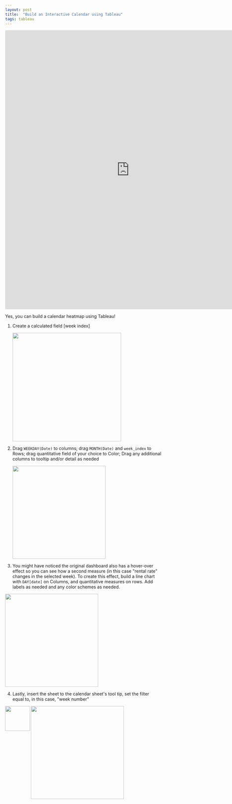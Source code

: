 ```yaml
---
layout: post
title:  "Build an Interactive Calendar using Tableau"
tags: tableau
---
```


<iframe frameborder="0" src="https://public.tableau.com/views/AirbnbRentalAvailabilityandPricingCalendar/Calendar?:display_count=y&:origin=viz_share_link?:embed=yes&:display_count=yes&:showVizHome=no" width = "800px" height="900px" scrolling='auto' allow></iframe>

Yes, you can build a calendar heatmap using Tableau! 

1.  Create a calculated field [week index]

    <img src ="https://github.com/tanyayt/tanyayt.github.io/blob/master/images/tableau_calendar_week_index.PNG?raw=true" width="350px"> 

    

2.  Drag `WEEKDAY(Date)` to columns; drag `MONTH(Date)` and `week_index` to Rows; drag quantitative field of your choice to Color; Drag any additional columns to tooltip and/or detail as needed 

    <img src="https://github.com/tanyayt/tanyayt.github.io/blob/master/images/tableau_calendar_row_col.PNG?raw=true" height ="300px"> 

5.  You might have noticed the original dashboard also has a hover-over effect so you can see how a second measure (in this case "rental rate" changes in the selected week). To create this effect, build a line chart with `DAY[date]` on Columns, and quantitative measures on rows. Add labels as needed and any color schemes as needed. 


<img src="https://github.com/tanyayt/tanyayt.github.io/blob/master/images/tableau_calendar_price_chart.PNG?raw=true" height="300px"> 

4.  Lastly, insert the sheet to the calendar sheet's tool tip, set the filter equal to, in this case, "week number" 

<img src="https://github.com/tanyayt/tanyayt.github.io/blob/master/images/tableau_calendar_weeknumber.PNG?raw=true" height="80px" align ="left">

<img src="https://github.com/tanyayt/tanyayt.github.io/blob/master/images/tableau_calendar_tooltip_sheet.PNG?raw=true" height= "300px" align="left">



